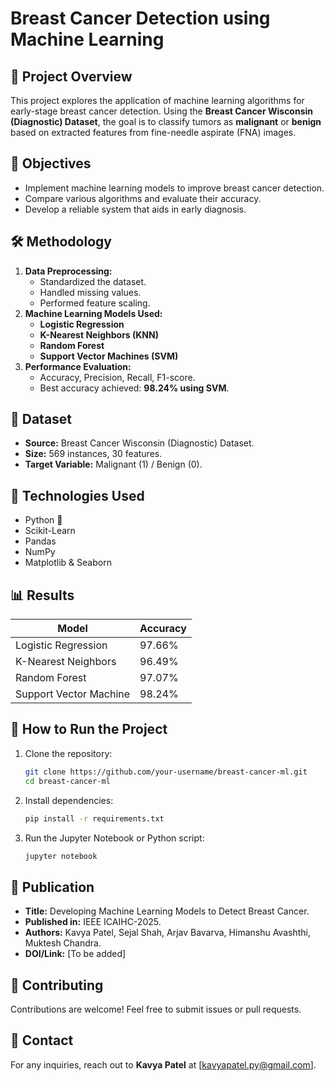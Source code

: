 # Breast Cancer Detection using Machine Learning

## 📌 Project Overview
This project explores the application of machine learning algorithms for early-stage breast cancer detection. Using the **Breast Cancer Wisconsin (Diagnostic) Dataset**, the goal is to classify tumors as **malignant** or **benign** based on extracted features from fine-needle aspirate (FNA) images.

## 🎯 Objectives
- Implement machine learning models to improve breast cancer detection.
- Compare various algorithms and evaluate their accuracy.
- Develop a reliable system that aids in early diagnosis.

## 🛠️ Methodology
1. **Data Preprocessing:**
   - Standardized the dataset.
   - Handled missing values.
   - Performed feature scaling.
2. **Machine Learning Models Used:**
   - **Logistic Regression**
   - **K-Nearest Neighbors (KNN)**
   - **Random Forest**
   - **Support Vector Machines (SVM)**
3. **Performance Evaluation:**
   - Accuracy, Precision, Recall, F1-score.
   - Best accuracy achieved: **98.24% using SVM**.

## 📂 Dataset
- **Source:** Breast Cancer Wisconsin (Diagnostic) Dataset.
- **Size:** 569 instances, 30 features.
- **Target Variable:** Malignant (1) / Benign (0).

## 🚀 Technologies Used
- Python 🐍
- Scikit-Learn
- Pandas
- NumPy
- Matplotlib & Seaborn

## 📊 Results
| Model  | Accuracy  |
|--------|-----------|
| Logistic Regression | 97.66% |
| K-Nearest Neighbors | 96.49% |
| Random Forest | 97.07% |
| Support Vector Machine | 98.24% |

## 📝 How to Run the Project
1. Clone the repository:
   ```bash
   git clone https://github.com/your-username/breast-cancer-ml.git
   cd breast-cancer-ml
   ```
2. Install dependencies:
   ```bash
   pip install -r requirements.txt
   ```
3. Run the Jupyter Notebook or Python script:
   ```bash
   jupyter notebook
   ```

## 📄 Publication
- **Title:** Developing Machine Learning Models to Detect Breast Cancer.
- **Published in:** IEEE ICAIHC-2025.
- **Authors:** Kavya Patel, Sejal Shah, Arjav Bavarva, Himanshu Avashthi, Muktesh Chandra.
- **DOI/Link:** [To be added]

## 🤝 Contributing
Contributions are welcome! Feel free to submit issues or pull requests.

## 📧 Contact
For any inquiries, reach out to **Kavya Patel** at [kavyapatel.py@gmail.com].

